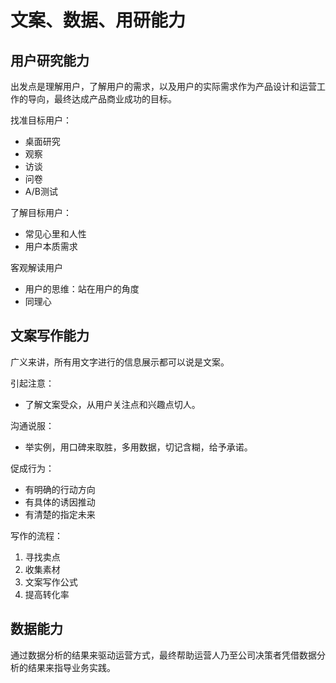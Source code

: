 # 文案、数据、用研能力

## 用户研究能力

出发点是理解用户，了解用户的需求，以及用户的实际需求作为产品设计和运营工作的导向，最终达成产品商业成功的目标。

找准目标用户：
+ 桌面研究
+ 观察
+ 访谈
+ 问卷
+ A/B测试

了解目标用户：
+ 常见心里和人性
+ 用户本质需求

客观解读用户
+ 用户的思维：站在用户的角度
+ 同理心

## 文案写作能力

广义来讲，所有用文字进行的信息展示都可以说是文案。

引起注意：
+ 了解文案受众，从用户关注点和兴趣点切人。

沟通说服：
+ 举实例，用口碑来取胜，多用数据，切记含糊，给予承诺。

促成行为：
+ 有明确的行动方向
+ 有具体的诱因推动
+ 有清楚的指定未来

写作的流程：
1. 寻找卖点
2. 收集素材
3. 文案写作公式
4. 提高转化率


## 数据能力

通过数据分析的结果来驱动运营方式，最终帮助运营人乃至公司决策者凭借数据分析的结果来指导业务实践。